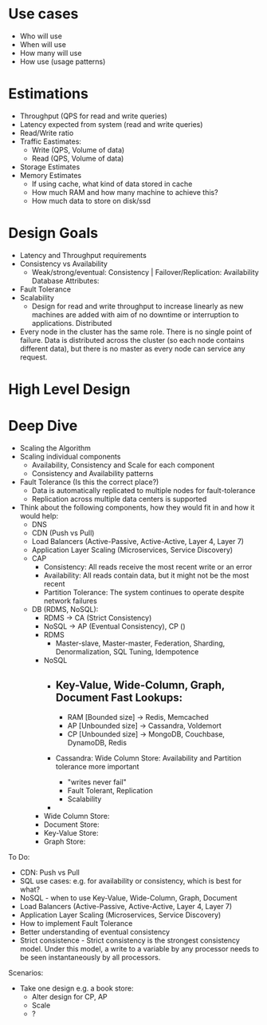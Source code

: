 # Use cases
- Who will use
- When will use
- How many will use
- How use (usage patterns)

# Estimations
- Throughput (QPS for read and write queries)
- Latency expected from system (read and write queries)
- Read/Write ratio
- Traffic Eastimates:
    - Write (QPS, Volume of data)
    - Read (QPS, Volume of data)
- Storage Estimates
- Memory Estimates
    - If using cache, what kind of data stored in cache
    - How much RAM and how many machine to achieve this?
    - How much data to store on disk/ssd

# Design Goals
- Latency and Throughput requirements
- Consistency vs Availability
    - Weak/strong/eventual: Consistency | Failover/Replication: Availability
Database Attributes:
- Fault Tolerance
- Scalability
    - Design for read and write throughput to increase linearly as new machines are added
    with aim of no downtime or interruption to applications.
Distributed
- Every node in the cluster has the same role. There is no single point of failure.
Data is distributed across the cluster (so each node contains different data), but there is no master
as every node can service any request.

# High Level Design

# Deep Dive
- Scaling the Algorithm
- Scaling individual components
    - Availability, Consistency and Scale for each component
    - Consistency and Availability patterns
- Fault Tolerance (Is this the correct place?)
    - Data is automatically replicated to multiple nodes for fault-tolerance
    - Replication across multiple data centers is supported
- Think about the following components, how they would fit in and how it would help:
    - DNS
    - CDN (Push vs Pull)
    - Load Balancers (Active-Passive, Active-Active, Layer 4, Layer 7)
    - Application Layer Scaling (Microservices, Service Discovery)
    - CAP
        - Consistency: All reads receive the most recent write or an error
        - Availability: All reads contain data, but it might not be the most recent
        - Partition Tolerance: The system continues to operate despite network failures
    - DB (RDMS, NoSQL):
        - RDMS -> CA (Strict Consistency)
        - NoSQL -> AP (Eventual Consistency), CP ()
        - RDMS
            - Master-slave, Master-master, Federation, Sharding, Denormalization, SQL Tuning, Idempotence
        - NoSQL
            - Key-Value, Wide-Column, Graph, Document
                Fast Lookups:
                -------------
                - RAM [Bounded size] -> Redis, Memcached
                - AP [Unbounded size] -> Cassandra, Voldemort
                - CP [Unbounded size] -> MongoDB, Couchbase, DynamoDB, Redis

            - Cassandra: Wide Column Store: Availability and Partition tolerance more important 
                - "writes never fail"
                - Fault Tolerant, Replication
                - Scalability
            - 
        - Wide Column Store:
        - Document Store:
        - Key-Value Store:
        - Graph Store: 

To Do:
- CDN: Push vs Pull
- SQL use cases: e.g. for availability or consistency, which is best for what?
- NoSQL - when to use Key-Value, Wide-Column, Graph, Document
- Load Balancers (Active-Passive, Active-Active, Layer 4, Layer 7)
- Application Layer Scaling (Microservices, Service Discovery)
- How to implement Fault Tolerance
- Better understanding of eventual consistency
- Strict consistence - Strict consistency is the strongest consistency model. Under this model, a write to a variable by any processor needs to be seen instantaneously by all processors.

Scenarios:
- Take one design e.g. a book store:
    - Alter design for CP, AP
    - Scale
    - ?